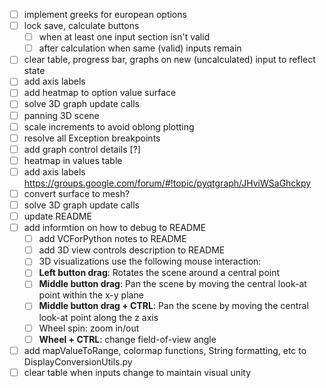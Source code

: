 - [ ] implement greeks for european options
- [ ] lock save, calculate buttons 
    - [ ] when at least one input section isn't valid
    - [ ] after calculation when same (valid) inputs remain
- [ ] clear table, progress bar, graphs on new (uncalculated) input to reflect state
- [ ] add axis labels
- [ ] add heatmap to option value surface
- [ ] solve 3D graph update calls
- [ ] panning 3D scene
- [ ] scale increments to avoid oblong plotting
- [ ] resolve all Exception breakpoints
- [ ] add graph control details [?]
- [ ] heatmap in values table
- [ ] add axis labels https://groups.google.com/forum/#!topic/pyqtgraph/JHviWSaGhckpy
- [ ] convert surface to mesh?
- [ ] solve 3D graph update calls
- [ ] update README
- [ ] add informtion on how to debug to README
    - [ ] add VCForPython notes to README
    - [ ] add 3D view controls description to README 
    - [ ] 3D visualizations use the following mouse interaction:
    - [ ]  **Left button drag**: Rotates the scene around a central point
    - [ ]  **Middle button drag**: Pan the scene by moving the central look-at point within the x-y plane
    - [ ]  **Middle button drag + CTRL**: Pan the scene by moving the central look-at point along the z axis
    - [ ] Wheel spin: zoom in/out
    - [ ]  **Wheel + CTRL**: change field-of-view angle
- [ ] add mapValueToRange, colormap functions, String formatting, etc to DisplayConversionUtils.py 
- [ ] clear table when inputs change to maintain visual unity